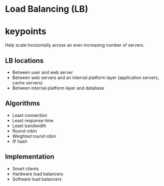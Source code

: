 Load Balancing (LB)
====
# keypoints
Help scale horizontally across an ever-increasing number of servers.

## LB locations
- Between user and web server
- Between web servers and an internal platform layer (application servers, cache servers)
- Between internal platform layer and database

## Algorithms
- Least connection
- Least response time
- Least bandwidth
- Round robin
- Weighted round robin
- IP hash

## Implementation
- Smart clients
- Hardware load balancers
- Software load balancers

